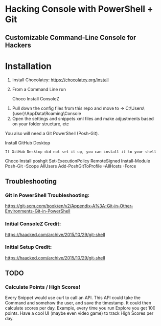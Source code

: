 # Hacking Console with PowerShell + Git
## Customizable Command-Line Console for Hackers

# Installation
1. Install Chocolatey: https://chocolatey.org/install
2. From a Command Line run 

    Choco Install ConsoleZ
     
     
<ol>
  <li>Pull down the config files from this repo and move to -> C:\Users\{user}\AppData\Roaming\Console</li>
  <li>Open the settings and snippets xml files and make adjustments based on your folder structure, etc</li>
</ol>
You also will need a Git PowerShell (Posh-Git).<br />

Install GitHub Desktop
  
    If GitHub Desktop did not set it up, you can install it to your shell  
Choco Install poshgit
Set-ExecutionPolicy RemoteSigned
Install-Module Posh-Git -Scope AllUsers
Add-PoshGitToProfile -AllHosts -Force
    

## Troubleshooting
### Git in PowerShell Troubleshooting:
https://git-scm.com/book/en/v2/Appendix-A%3A-Git-in-Other-Environments-Git-in-PowerShell

### Initial ConsoleZ Credit:
https://haacked.com/archive/2015/10/29/git-shell

### Initial Setup Credit:
https://haacked.com/archive/2015/10/29/git-shell

## TODO
### Calculate Points / High Scores!
<div>
  Every Snippet would use curl to call an API.
  This API could take the Command and somehow the user, and save the timestamp.
  It could then calculate scores per day.
  Example, every time you run Explore you get 100 points.
  Have a cool UI (maybe even video game) to track High Scores per day.
</div>

